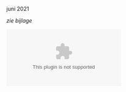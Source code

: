 juni 2021

*zie bijlage*

![Krachtlijnen voor een gemeentelijk klimaatbeleid en voorstellen van actiepunten voor Waasmunster.docx](.attachments.19960139/Krachtlijnen%20voor%20een%20gemeentelijk%20klimaatbeleid%20en%20voorstellen%20van%20actiepunten%20voor%20Waasmunster.docx)

